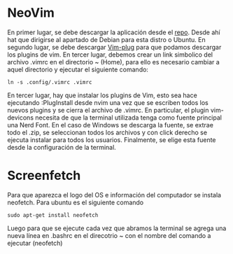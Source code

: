 # NeoVim 
En primer lugar, se debe descargar la aplicación desde el [repo](https://github.com/neovim/neovim/wiki/Installing-Neovim). Desde ahí hat que dirigirse al apartado de Debian para esta distro o Ubuntu.
En segundo lugar, se debe descargar [Vim-plug](https://github.com/junegunn/vim-plug) para que podamos descargar los plugins de vim.
En tercer lugar, debemos crear un link simbolico del archivo .vimrc en el directorio ~ (Home), para ello es necesario cambiar a aquel directorio y ejecutar el siguiente comando:
```console
ln -s .config/.vimrc .vimrc
```
En tercer lugar, hay que instalar los plugins de Vim, esto sea hace ejecutando :PlugInstall desde nvim una vez que se escriben todos los nuevos plugins y se cierra el archivo de .vimrc. En particular, el plugin vim-devicons necesita de que la terminal utilizada tenga como fuente principal una Nerd Font. En el caso de Windows se descarga la fuente, se extrae todo el .zip, se seleccionan todos los archivos y con click derecho se ejecuta instalar para todos los usuarios. Finalmente, se elige esta fuente desde la configuración de la terminal.

# Screenfetch
Para que aparezca el logo del OS e información del computador se instala neofetch. Para ubuntu es el siguiente comando
```console
sudo apt-get install neofetch
```
Luego para que se ejecute cada vez que abramos la terminal se agrega una nueva línea en .bashrc en el direcotrio ~ con el nombre del comando a ejecutar (neofetch)
